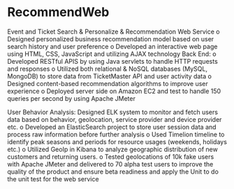 # RecommendWeb
Event and Ticket Search &amp; Personalize &amp; Recommendation Web Service
o Designed personalized business recommendation model based on user search history and user preference
o Developed an interactive web page using HTML, CSS, JavaScript and utilizing AJAX technology
Back End:
o Developed RESTful APIS by using Java servlets to handle HTTP requests and responses
o Utilized both relational & NoSQL databases (MySQL, MongoDB) to store data from TicketMaster API and user activity data
o Designed content-based recommendation algorithms to improve user experience
o Deployed server side on Amazon EC2 and test to handle 150 queries per second by using Apache JMeter

User Behavior Analysis: Designed ELK system to monitor and fetch users data based on behavior, geolocation, service provider and device provider etc. o Developed an ElasticSearch project to store user session data and process raw information before further analysis
o Used Timelion timeline to identify peak seasons and periods for resource usages (weekends, holidays etc.)
o Utilized GeoIp in Kibana to analyze geographic distribution of new customers and returning users.
o Tested geolocations of 10k fake users with Apache JMeter and delivered to 70 alpha test users to improve the quality of the   product and ensure beta readiness and apply the Unit to do the unit test for the web service
